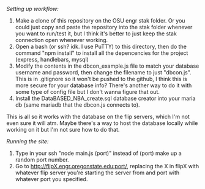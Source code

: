 *Setting up workflow:*
1. Make a clone of this repository on the OSU engr stak folder. Or you could just copy and paste the repository into the stak folder whenever you want to run/test it, but I think it's better to just keep the stak connection open whenever working.
2. Open a bash (or ssh? idk. I use PuTTY) to this directory, then do the command "npm install" to install all the depencencies for the project (express, handlebars, mysql)
3. Modify the contents in the dbcon_example.js file to match your database username and password, then change the filename to just "dbcon.js". This is in .gitignore so it won't be pushed to the github, I think this is more secure for your database info? There's another way to do it with some type of config file but I don't wanna figure that out.
4. Install the DataBASED_NBA_create.sql database creator into your maria db (same mariadb that the dbcon.js connects to).

This is all so it works with the database on the flip servers, which I'm not even sure it will atm. Maybe there's a way to host the database locally while working on it but I'm not sure how to do that.

*Running the site:*
1. Type in your ssh "node main.js (port)" instead of (port) make up a random port number.
2. Go to http://flipX.engr.oregonstate.edu:port/, replacing the X in flipX with whatever flip server you're starting the server from and port with whatever port you specified.
